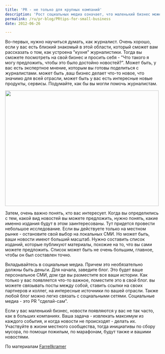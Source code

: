 ```yaml
---
title: 'PR - не только для крупных компаний'
description: 'Рост социальных медиа означает, что маленький бизнес может продвигаться также эффективно, как и большой, оставаясь на своем уровне расходов. Самое главное - правильно распланировать свои усилия и затраты, так чтобы компания была способна поддерживать определенны уровень активности долгое время.'
permalink: /ru/pr-blog/PRtips-for-small-business
date: 2012-06-26

---
```


Во-первых, нужно научиться думать, как журналист. Очень хорошо, если у вас есть близкий знакомый в этой области, который сможет вам рассказать о том, как устроена "кухня" журналистики. Тогда вы сможете посмотреть на свой бизнес и просить себя - "Что такого я могу предложить, чтобы это было достойно новостей?". Может быть, у вас есть экспертное мнение, которым вы готовы поделиться с журналистами. может быть ,ваш бизнес делает что-то новое, что значимо для всей отрасли, может быть у вас есть интересные новые продукты, сервисы. Подумайте, как бы вы могли помочь журналистам.

<img src="{{ site.assets }}/upload/582125109_d224079a13.jpg" alt="" class="post__img" width="500" height="375">

Затем, очень важно понять, кто вас интересует. Когда вы определились  с тем, какой вид новостей вы можете предложить, нужно понять, какие именно издания будут в этом заинтересованы. Тут придется провести небольшое исследование. Если вы действуете только на местном рынке - остановите свой выбор на локальных СМИ. Но может быть, ваши новости имеют больший масштаб. Нужно составить список изданий, которые публикуют материалы, похожие на то, что вы сами можете предложить. Список может быть не очень большим, главное, чтобы он был составлен точно.

Вкладывайтесь в социальные медиа. Причем это необязательно должны быть деньги. Для начала, заведите блог. Это будет ваше персональное СМИ, дом где вы разместите все ваши истории. Как только у вас появляется что-то важное, поместите это в свой блог. вы можете связывать посты между собой, ставить ссылки на своих партнеров и коллег, на интересные источники по вашей отрасли.  Также любой блог можно легко связать с социальными сетями. Социальные медиа - это PR "сделай-сам".

Если у вас маленький бизнес, новости появляются у вас не так часто, как в больших компаниях. Ваша задача - извлекать максимум из каждого события, и когда новости не происходят - делать их.  Участвуйте в жизни местного сообщества, тогда инициативы по сбору мусора, по помощи пожилым, по марафонам, будут также и вашими новостями.

По материалам <a href="http://www.farrellkramer.com/blog/bid/145883/Public-Relations-Tips-for-Small-Business"> Farrellkramer</a>

